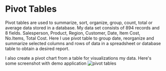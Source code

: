 # Pivot Tables
Pivot tables are used to summarize, sort, organize, group, count, total or average data stored in a database. 
My data set consists of 894 records and 8 fields. Salesperson, Product, Region, Customer, Date, Item Cost, No.Items, Total Cost.
Here I use pivot table to group date, reorganize and summarize selected columns and rows of data in a spreadsheet or database table to obtain a desired report.


I also create a pivot chart from a table for visualizations my data.
Here's some screenshot with demo application 
![pivot tables](https://user-images.githubusercontent.com/33751371/34668675-a80a5040-f498-11e7-860d-4eb9cd0364d8.PNG)


